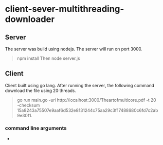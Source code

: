 # client-sever-multithreading-downloader
## Server
The server was build using nodejs.
The server will run on port 3000.
> npm install
Then
> node server.js

## Client
Client built using go lang.
After running the server, the following command download the file using 20 threads.
> go run main.go -url http://localhost:3000/Theartofmulticore.pdf -t 20 -checksum 15a8243a75507e9aaf6d532e8131244c75aa29c3f17488680c6fd7c2ab9e30f1.
### command line arguments
-
